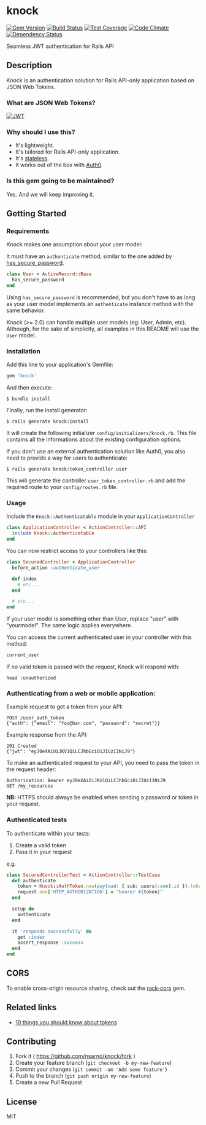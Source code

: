 # knock
[![Gem Version](https://badge.fury.io/rb/knock.svg)](http://badge.fury.io/rb/knock)
[![Build Status](https://travis-ci.org/nsarno/knock.svg)](https://travis-ci.org/nsarno/knock)
[![Test Coverage](https://codeclimate.com/github/nsarno/knock/badges/coverage.svg)](https://codeclimate.com/github/nsarno/knock/coverage)
[![Code Climate](https://codeclimate.com/github/nsarno/knock/badges/gpa.svg)](https://codeclimate.com/github/nsarno/knock)
[![Dependency Status](https://gemnasium.com/nsarno/knock.svg)](https://gemnasium.com/nsarno/knock)

Seamless JWT authentication for Rails API

## Description

Knock is an authentication solution for Rails API-only application based on JSON Web Tokens.

### What are JSON Web Tokens?

[![JWT](http://jwt.io/assets/badge.svg)](http://jwt.io/)

### Why should I use this?

- It's lightweight.
- It's tailored for Rails API-only application.
- It's [stateless](https://en.wikipedia.org/wiki/Representational_state_transfer#Stateless).
- It works out of the box with [Auth0](https://auth0.com/docs/server-apis/rails).

### Is this gem going to be maintained?

Yes. And we will keep improving it.

## Getting Started

### Requirements

Knock makes one assumption about your user model:

It must have an `authenticate` method, similar to the one added by [has_secure_password](http://api.rubyonrails.org/classes/ActiveModel/SecurePassword/ClassMethods.html#method-i-has_secure_password).

```ruby
class User < ActiveRecord::Base
  has_secure_password
end
```

Using `has_secure_password` is recommended, but you don't have to as long as your user model implements an `authenticate` instance method with the same behavior.

Knock (>= 2.0) can handle multiple user models (eg: User, Admin, etc).
Although, for the sake of simplicity, all examples in this README will use the `User` model.

### Installation

Add this line to your application's Gemfile:

```ruby
gem 'knock'
```

And then execute:

    $ bundle install

Finally, run the install generator:

    $ rails generate knock:install

It will create the following initializer `config/initializers/knock.rb`.
This file contains all the informations about the existing configuration options.

If you don't use an external authentication solution like Auth0, you also need to
provide a way for users to authenticate:

    $ rails generate knock:token_controller user

This will generate the controller `user_token_controller.rb` and add the required
route to your `config/routes.rb` file.

### Usage

Include the `Knock::Authenticatable` module in your `ApplicationController`

```ruby
class ApplicationController < ActionController::API
  include Knock::Authenticatable
end
```

You can now restrict access to your controllers like this:

```ruby
class SecuredController < ApplicationController
  before_action :authenticate_user

  def index
    # etc...
  end

  # etc...
end
```

If your user model is something other than User, replace "user" with "yourmodel". The same logic applies everywhere.

You can access the current authenticated user in your controller with this method:

```ruby
current_user
```

If no valid token is passed with the request, Knock will respond with:

```
head :unauthorized
```

### Authenticating from a web or mobile application:

Example request to get a token from your API:
```
POST /user_auth_token
{"auth": {"email": "foo@bar.com", "password": "secret"}}
```

Example response from the API:
```
201 Created
{"jwt": "eyJ0eXAiOiJKV1QiLCJhbGciOiJIUzI1NiJ9"}
```

To make an authenticated request to your API, you need to pass the token in the request header:
```
Authorization: Bearer eyJ0eXAiOiJKV1QiLCJhbGciOiJIUzI1NiJ9
GET /my_resources
```

**NB:** HTTPS should always be enabled when sending a password or token in your request.

### Authenticated tests

To authenticate within your tests:

1. Create a valid token
2. Pass it in your request

e.g.

```ruby
class SecuredControllerTest < ActionController::TestCase
  def authenticate
    token = Knock::AuthToken.new(payload: { sub: users(:one).id }).token
    request.env['HTTP_AUTHORIZATION'] = "bearer #{token}"
  end

  setup do
    authenticate
  end

  it 'responds successfully' do
    get :index
    assert_response :success
  end
end
```

## CORS

To enable cross-origin resource sharing, check out the [rack-cors](https://github.com/cyu/rack-cors) gem.

## Related links

- [10 things you should know about tokens](https://auth0.com/blog/2014/01/27/ten-things-you-should-know-about-tokens-and-cookies/)

## Contributing

1. Fork it ( https://github.com/nsarno/knock/fork )
2. Create your feature branch (`git checkout -b my-new-feature`)
3. Commit your changes (`git commit -am 'Add some feature'`)
4. Push to the branch (`git push origin my-new-feature`)
5. Create a new Pull Request

## License

MIT
